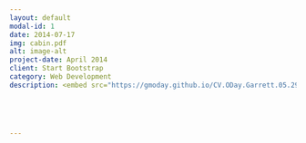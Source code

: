 ```yaml
---
layout: default
modal-id: 1
date: 2014-07-17
img: cabin.pdf
alt: image-alt
project-date: April 2014
client: Start Bootstrap
category: Web Development
description: <embed src="https://gmoday.github.io/CV.ODay.Garrett.05.29.2018.pdf" type="application/pdf" />





---
```

